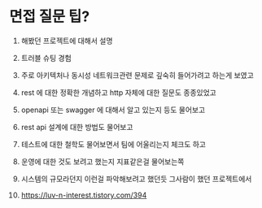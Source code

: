 # 면접 질문 팁?

1. 해봤던 프로젝트에 대해서 설명

2. 트러블 슈팅 경험 

3. 주로 아키텍처나 동시성 네트워크관련 문제로 깊숙히 들어가려고 하는게 보였고

4. rest 에 대한 정확한 개념하고 http 자체에 대한 질문도 종종있었고

5. openapi 또는 swagger 에 대해서 알고 있는지 등도 물어보고

6. rest api 설계에 대한 방법도 물어보고

7. 테스트에 대한 철학도 물어보면서 팀에 어울리는지 체크도 하고

8. 운영에 대한 것도 보려고 했는지 지표같은걸 물어보는쪽

9. 시스템의 규모라던지 이런걸 파악해보려고 했던듯 그사람이 했던 프로젝트에서

10. https://luv-n-interest.tistory.com/394